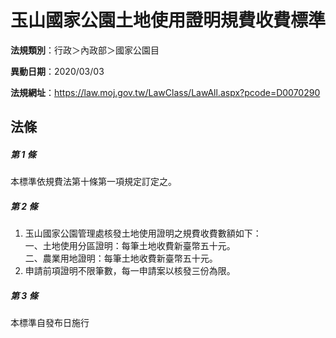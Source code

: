 # 玉山國家公園土地使用證明規費收費標準

**法規類別**：行政＞內政部＞國家公園目

**異動日期**：2020/03/03  

**法規網址**：https://law.moj.gov.tw/LawClass/LawAll.aspx?pcode=D0070290





## 法條
##### 第 1 條
本標準依規費法第十條第一項規定訂定之。

##### 第 2 條
1. 玉山國家公園管理處核發土地使用證明之規費收費數額如下：  
一、土地使用分區證明：每筆土地收費新臺幣五十元。  
二、農業用地證明：每筆土地收費新臺幣五十元。
1. 申請前項證明不限筆數，每一申請案以核發三份為限。

##### 第 3 條
本標準自發布日施行


